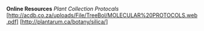 **Online Resources**
_Plant Collection Protocals_
[http://acdb.co.za/uploads/File/TreeBol/MOLECULAR%20PROTOCOLS.web.pdf]
[http://plantarum.ca/botany/silica/]